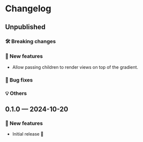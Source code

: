 # Changelog

## Unpublished

### 🛠 Breaking changes

### 🎉 New features

- Allow passing children to render views on top of the gradient.

### 🐛 Bug fixes

### 💡 Others

## 0.1.0 — 2024-10-20

### 🎉 New features

- Initial release 🎉
